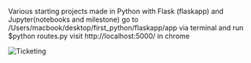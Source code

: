 
Various starting projects made in Python with Flask (flaskapp) and Jupyter(notebooks and milestone) go to /Users/macbook/desktop/first_python/flaskapp/app via terminal and run $python routes.py
visit http://localhost:5000/ in chrome

![Ticketing](/flask-screenshot.png?raw=true "Flask")
